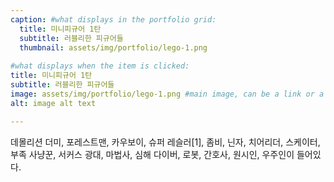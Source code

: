 ```yaml
---
caption: #what displays in the portfolio grid:
  title: 미니피규어 1탄
  subtitle: 러블리한 피규어들
  thumbnail: assets/img/portfolio/lego-1.png
  
#what displays when the item is clicked:
title: 미니피규어 1탄
subtitle: 러블리한 피규어들
image: assets/img/portfolio/lego-1.png #main image, can be a link or a file in assets/img/portfolio
alt: image alt text

---
```

데몰리션 더미, 포레스트맨, 카우보이, 슈퍼 레슬러[1], 좀비, 닌자, 치어리더, 스케이터, 부족 사냥꾼, 서커스 광대, 마법사, 심해 다이버, 로봇, 간호사, 원시인, 우주인이 들어있다.
